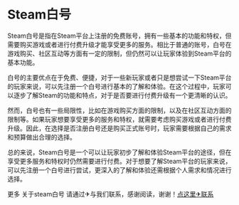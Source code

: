 # Steam白号

Steam白号是指在Steam平台上注册的免费账号，拥有一些基本的功能和特权，但需要购买游戏或者进行付费升级才能享受更多的服务。相比于普通的账号，白号在游戏购买、社区互动等方面有一定的限制，但仍然可以让玩家体验到Steam平台的基本功能。

白号的主要优点在于免费、便捷，对于一些新玩家或者只是想尝试一下Steam平台的玩家来说，可以先注册一个白号进行基本的了解和体验。在这个过程中，玩家可以逐步了解Steam的功能和特点，对于是否要进行付费升级有一个更清晰的认识。

然而，白号也有一些局限性，比如在游戏购买方面的限制，以及在社区互动方面的限制等。如果玩家想要享受更多的服务和特权，就需要考虑购买游戏或者进行付费升级。因此，在选择是否注册白号还是购买正式账号时，玩家需要根据自己的需求和预算做出合理的选择。

总的来说，Steam白号是一个可以让玩家初步了解和体验Steam平台的途径，但在享受更多服务和特权时仍然需要进行付费。对于想要了解Steam平台的玩家来说，可以先注册一个白号进行尝试，更深入的了解和体验还需根据个人需求和情况进行选择。

更多 关于steam白号 请通过✈与我们联系，感谢阅读，谢谢！[点这里✈联系](https://ww.k02.cc)